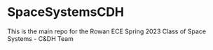 # SpaceSystemsCDH
This is the main repo for the Rowan ECE Spring 2023 Class of Space Systems - C&amp;DH Team

